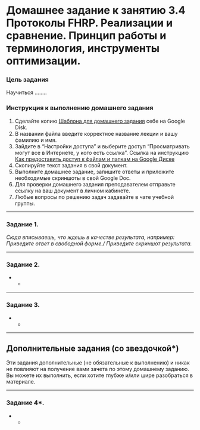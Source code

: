# Домашнее задание к занятию 3.4 Протоколы FHRP. Реализации и сравнение. Принцип работы и терминология, инструменты оптимизации.

### Цель задания

Научиться ........

### Инструкция к выполнению домашнего задания

1. Сделайте копию [Шаблона для домашнего задания](https://docs.google.com/document/d/1youKpKm_JrC0UzDyUslIZW2E2bIv5OVlm_TQDvH5Pvs/edit) себе на Google Disk.
2. В названии файла введите корректное название лекции и вашу фамилию и имя.
3. Зайдите в “Настройки доступа” и выберите доступ “Просматривать могут все в Интернете, у кого есть ссылка”.
 Ссылка на инструкцию [Как предоставить доступ к файлам и папкам на Google Диске](https://support.google.com/docs/answer/2494822?hl=ru&co=GENIE.Platform%3DDesktop)
5. Скопируйте текст задания в свой документ.
6. Выполните домашнее задание, запишите ответы и приложите необходимые скриншоты в свой Google Doc.
7. Для проверки домашнего задания преподавателем отправьте ссылку на ваш документ в личном кабинете.
8. Любые вопросы по решению задач задавайте в чате учебной группы.

------

### Задание 1.



*Сюда вписываешь, что ждешь в качестве результата, например: Приведите ответ в свободной форме./ Приведите скриншот результата.*

---

### Задание 2.



*   *

---

### Задание 3.



*    *

---

## Дополнительные задания (со звездочкой*)

Эти задания дополнительные (не обязательные к выполнению) и никак не повлияют на получение вами зачета по этому домашнему заданию. Вы можете их выполнить, если хотите глубже и/или шире разобраться в материале.

---

### Задание 4*.



*    *
